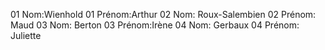 01 Nom:Wienhold
01 Prénom:Arthur
02 Nom: Roux-Salembien
02 Prénom: Maud
03 Nom: Berton
03 Prénom:Irène
04 Nom: Gerbaux
04 Prénom: Juliette
